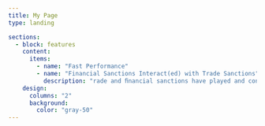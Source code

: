 ```yaml
---
title: My Page
type: landing

sections:
  - block: features
    content:
      items:
        - name: "Fast Performance"
        - name: "Financial Sanctions Interact(ed) with Trade Sanctions"
          description: "rade and ﬁnancial sanctions have played and continue to play a prominent role in geopolitics. We show empirically that there is a strong nonlinearity in their interaction. While both types of sanctions can signiﬁcantly harm the sanctioned country in terms of GDP losses, their combined eﬀect exceeds the sum of its parts. When ﬁnancial sanctions precede trade sanctions, they amplify the eﬀect of the latter, but not vice versa. We theoretically argue that this ﬁnding is related to the fact that ﬁnancial sanctions weaken the ﬁnancial sector of the sanctioned country and, thus, also amplify all other shocks, while trade sanctions are mainly an impulse.As a result, if a trade sanction is imposed after a ﬁnancial sanction, the aggregate business cycle eﬀects are exacerbated; but if a trade sanction precedes a ﬁnancial sanction, it is not ampliﬁed further."
    design:
      columns: "2"
      background:
        color: "gray-50"
---
```

<!-- 
---
title: "Research"
type: landing

sections:
  - block: features
    content:
      title: "Working Papers"
      items:
        - title: "Small Data: Inference with Occasionally Observed States"
          text: "Short abstract goes here."
          actions:
            - label: "PDF"
              url: "/uploads/SmallData.pdf"
            - label: "Slides"
              url: "/uploads/SmallData_slides.pdf"
        - title: "Financial Sanctions Interact(ed) with Trade Sanctions"
          text: "Short abstract goes here."
          actions:
            - label: "PDF"
              url: "/uploads/Sanctions.pdf"
        - title: "Sparse Tensor Product Approximation for a Class of GMM Estimators"
          text: "2–3 sentence summary."
          actions:
            - label: "PDF"
              url: "/uploads/IJUQ2022.pdf"
    design:
      columns: "2"
--- -->
